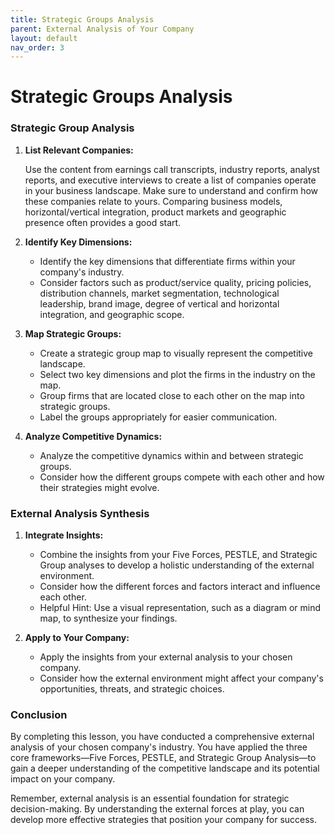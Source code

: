 ```yaml
---
title: Strategic Groups Analysis
parent: External Analysis of Your Company
layout: default
nav_order: 3
---
```

# Strategic Groups Analysis
### Strategic Group Analysis

1.  **List Relevant Companies:**

    Use the content from earnings call transcripts, industry reports, analyst reports, and executive interviews to create a list of companies operate in your business landscape. Make sure to understand and confirm how these companies relate to yours. Comparing business models, horizontal/vertical integration, product markets and geographic presence often provides a good start. 

1.  **Identify Key Dimensions:**
    *   Identify the key dimensions that differentiate firms within your company's industry.
    *   Consider factors such as product/service quality, pricing policies, distribution channels, market segmentation, technological leadership, brand image, degree of vertical and horizontal integration, and geographic scope.

1.  **Map Strategic Groups:**
    *   Create a strategic group map to visually represent the competitive landscape.
    *   Select two key dimensions and plot the firms in the industry on the map.
    *   Group firms that are located close to each other on the map into strategic groups.
    *   Label the groups appropriately for easier communication.

1.  **Analyze Competitive Dynamics:**
    *   Analyze the competitive dynamics within and between strategic groups.
    *   Consider how the different groups compete with each other and how their strategies might evolve.

### External Analysis Synthesis

1.  **Integrate Insights:**
    *   Combine the insights from your Five Forces, PESTLE, and Strategic Group analyses to develop a holistic understanding of the external environment.
    *   Consider how the different forces and factors interact and influence each other.
    *   Helpful Hint: Use a visual representation, such as a diagram or mind map, to synthesize your findings.

2.  **Apply to Your Company:**
    *   Apply the insights from your external analysis to your chosen company.
    *   Consider how the external environment might affect your company's opportunities, threats, and strategic choices.

### Conclusion

By completing this lesson, you have conducted a comprehensive external analysis of your chosen company's industry. You have applied the three core frameworks—Five Forces, PESTLE, and Strategic Group Analysis—to gain a deeper understanding of the competitive landscape and its potential impact on your company.

Remember, external analysis is an essential foundation for strategic decision-making. By understanding the external forces at play, you can develop more effective strategies that position your company for success.